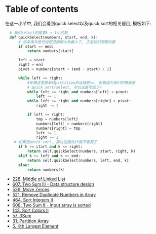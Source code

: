 # Table of contents

在这一小节中, 我们会看到quick select以及quick sort的相关题目, 模板如下:
```Python
  # 我们select的是第k + 1小的数
  def quickSelect(numbers, start, end, k):
      # 结束条件是已经把范围缩小到最小了, 正是我们想要的数
      if start == end:
          return numbers[start]

      left = start
      right = end
      pivot = numbers[start + (end - start) / 2]

      while left <= right:
          #如果这里是单纯partition的话就是<=, 但是因为我们的模板是
          # quick sort/select, 所以这里写成了<
          while left <= right and numbers[left] < pivot:
              left += 1
          while left <= right and numbers[right] > pivot:
              right -= 1

          if left <= right:
              tmp = numbers[left]
              numbers[left] = numbers[right]
              numbers[right] = tmp
              left += 1
              right -= 1
    # 如果是quick sort, 那么这里的if就不需要了
      if k >= start and k <= right:
          return self.quickSelect(numbers, start, right, k)
      elif k >= left and k <= end:
          return self.quickSelect(numbers, left, end, k)
      else:
          return numbers[k]
```

* [228. Middle of Linked List](228.-middle-of-linked-list.md)
* [607. Two Sum III - Data structure design](607.-two-sum-iii-data-structure-design.md)
* [539. Move Zeroes](539.-move-zeroes.md)
* [521. Remove Duplicate Numbers in Array](521.-remove-duplicate-numbers-in-array.md)
* [464. Sort Integers II](464.-sort-integers-ii.md)
* [608. Two Sum II - Input array is sorted](608.-two-sum-ii-input-array-is-sorted.md)
* [143. Sort Colors II](143.-sort-colors-ii.md)
* [57. 3Sum](57.-3sum.md)
* [31. Partition Array](31.-partition-array.md)
* [5. Kth Largest Element](5.-kth-largest-element.md)
